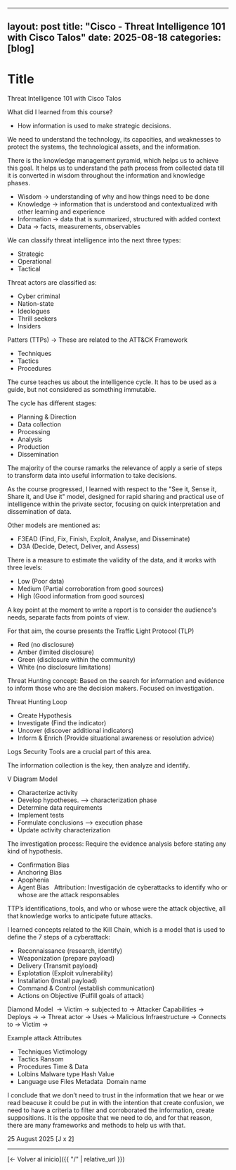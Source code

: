  ---
layout: post
title: "Cisco - Threat Intelligence 101 with Cisco Talos"
date: 2025-08-18
categories: [blog]
 ---
 
# Title  
Threat Intelligence 101 with Cisco Talos
 
What did I learned from this course?

- How information is used to make strategic decisions. 

We need to understand the technology, its capacities, and weaknesses to protect the systems, the technological assets, and the information.
 
There is the knowledge management pyramid, which helps us to achieve this goal. It helps us to understand the path process from collected data till it is converted in wisdom throughout the information and knowledge phases.
- Wisdom -> understanding of why and how things need to be done 
- Knowledge -> information that is understood and contextualized with other learning and experience  
- Information -> data that is summarized, structured with added context 
- Data -> facts, measurements, observables

We can classify threat intelligence into the next three types:
- Strategic
- Operational
- Tactical

Threat actors are classified as:
- Cyber criminal 
- Nation-state 
- Ideologues 
- Thrill seekers 
- Insiders

Patters (TTPs) -> These are related to the ATT&CK Framework 
- Techniques 
- Tactics
- Procedures 

The curse teaches us about the intelligence cycle. It has to be used as a guide, but not considered as something immutable.

The cycle has different stages:
- Planning & Direction
- Data collection
- Processing
- Analysis
- Production
- Dissemination

The majority of the course ramarks the relevance of apply a serie of steps to transform data into useful information to take decisions.  

As the course progressed, I learned with respect to the "See it, Sense it, Share it, and Use it" model, designed for rapid sharing and practical use of intelligence within the private sector, focusing on quick interpretation and dissemination of data.

Other models are mentioned as:

- F3EAD (Find, Fix, Finish, Exploit, Analyse, and Disseminate)
- D3A (Decide, Detect, Deliver, and Assess)

There is a measure to estimate the validity of the data, and it  works with three levels:
- Low (Poor data)
- Medium (Partial corroboration from good sources)
- High (Good information from good sources)

A key point at the moment to write a report is to consider the audience's needs, separate facts from points of view.

For that aim, the course presents the Traffic Light Protocol (TLP)
- Red (no disclosure)
- Amber (limited disclosure)
- Green (disclosure within the community)
- White (no disclosure limitations)

Threat Hunting concept: Based on the search for information and evidence to inform those who are the decision makers. Focused on investigation. 

Threat Hunting Loop  
- Create Hypothesis 
- Investigate (Find the indicator)  
- Uncover (discover additional indicators) 
- Inform & Enrich (Provide situational awareness or resolution advice)

Logs Security Tools are a crucial part of this area.

The information collection is the key, then analyze and identify.

V Diagram Model 
- Characterize activity 
- Develop hypotheses.                      ——> characterization phase 
- Determine data requirements 
- Implement tests 
- Formulate conclusions                    ——> execution phase 
- Update activity characterization   

The investigation process: Require the evidence analysis before stating any kind of hypothesis.
- Confirmation Bias 
- Anchoring Bias
- Apophenia 
- Agent Bias
 
Attribution: Investigación de cyberattacks to identify who or whose are the attack responsables 

TTP’s identifications, tools, and who or whose were the attack objective, all that knowledge works to anticipate future attacks.   

I learned concepts related to the Kill Chain, which is a model that is used to define the 7 steps of a cyberattack:
- Reconnaissance (research, identify)
- Weaponization (prepare payload)
- Delivery (Transmit payload)
- Explotation (Exploit vulnerability)
- Installation (Install payload)
- Command & Control (establish communication)
- Actions on Objective (Fulfill goals of attack)

Diamond Model 
-> Victim -> subjected to -> Attacker Capabilities -> Deploys ->
-> Threat actor -> Uses -> Malicious Infraestructure -> Connects to -> Victim ->

Example attack Attributes 
- Techniques                      Victimology
- Tactics                         Ransom
- Procedures                      Time & Data
- Lolbins                         Malware type          Hash Value
- Language use                    Files                 Metadata                                              Domain name 


I conclude that we don’t need to trust in the information that we hear or we read beacuse it could be put in with the intention that create confusion, we need to have a criteria to filter and corroborated the information, create suppositions. It is the opposite that we need to do, and for that reason, there are many frameworks and methods to help us with that.



25 August 2025
[J x 2] 

 
---

[← Volver al inicio]({{ "/" | relative_url }})
